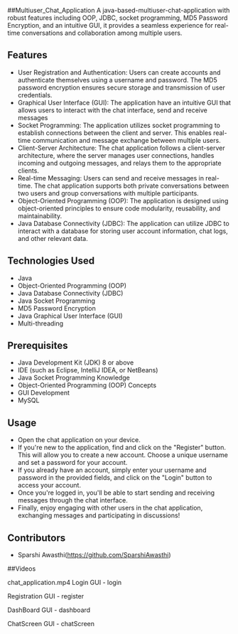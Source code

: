 ##Multiuser_Chat_Application
A java-based-multiuser-chat-application with robust features including OOP, JDBC, socket programming, MD5 Password Encryption, and an intuitive GUI, it provides a seamless experience for real-time conversations and collaboration among multiple users.

## Features

- User Registration and Authentication: Users can create accounts and authenticate themselves using a username and password. The MD5 password encryption ensures secure storage and transmission of user credentials.
- Graphical User Interface (GUI): The application have an intuitive GUI that allows users to interact with the chat interface, send and receive messages
- Socket Programming: The application utilizes socket programming to establish connections between the client and server. This enables real-time communication and message exchange between multiple users.
- Client-Server Architecture: The chat application follows a client-server architecture, where the server manages user connections, handles incoming and outgoing messages, and relays them to the appropriate clients.
- Real-time Messaging: Users can send and receive messages in real-time. The chat application supports both private conversations between two users and group conversations with multiple participants.
- Object-Oriented Programming (OOP): The application is designed using object-oriented principles to ensure code modularity, reusability, and maintainability.
- Java Database Connectivity (JDBC): The application can utilize JDBC to interact with a database for storing user account information, chat logs, and other relevant data.



## Technologies Used

- Java
- Object-Oriented Programming (OOP)
- Java Database Connectivity (JDBC)
- Java Socket Programming
- MD5 Password Encryption
- Java Graphical User Interface (GUI)
- Multi-threading
## Prerequisites

- Java Development Kit (JDK) 8 or above
- IDE (such as Eclipse, IntelliJ IDEA, or NetBeans)
- Java Socket Programming Knowledge
- Object-Oriented Programming (OOP) Concepts
- GUI Development
- MySQL
## Usage

- Open the chat application on your device.
- If you're new to the application, find and click on the "Register" button. This will allow you to create a new account. Choose a unique username and set a password for your account.
- If you already have an account, simply enter your username and password in the provided fields, and click on the "Login" button to access your account.
- Once you're logged in, you'll be able to start sending and receiving messages through the chat interface.
- Finally, enjoy engaging with other users in the chat application, exchanging messages and participating in discussions!
## Contributors

- Sparshi Awasthi(https://github.com/SparshiAwasthi)

##Videos


 chat_application.mp4 
Login GUI -
login

Registration GUI -
register

DashBoard GUI -
dashboard

ChatScreen GUI -
chatScreen
